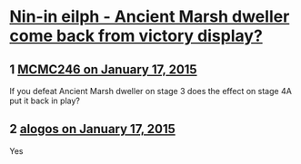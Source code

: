 # [Nin-in eilph - Ancient Marsh dweller come back from victory display?](https://community.fantasyflightgames.com/topic/132215-nin-in-eilph-ancient-marsh-dweller-come-back-from-victory-display/)

## 1 [MCMC246 on January 17, 2015](https://community.fantasyflightgames.com/topic/132215-nin-in-eilph-ancient-marsh-dweller-come-back-from-victory-display/?do=findComment&comment=1410116)

If you defeat Ancient Marsh dweller on stage 3 does the effect on stage 4A put it back in play? 

## 2 [alogos on January 17, 2015](https://community.fantasyflightgames.com/topic/132215-nin-in-eilph-ancient-marsh-dweller-come-back-from-victory-display/?do=findComment&comment=1410404)

Yes

